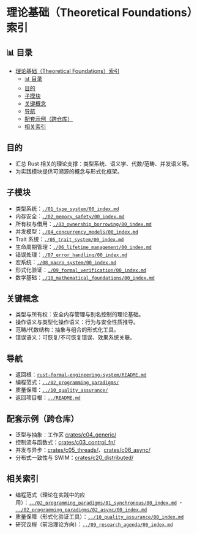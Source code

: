 ﻿# 理论基础（Theoretical Foundations）索引

## 📊 目录

- [理论基础（Theoretical Foundations）索引](#理论基础theoretical-foundations索引)
  - [📊 目录](#-目录)
  - [目的](#目的)
  - [子模块](#子模块)
  - [关键概念](#关键概念)
  - [导航](#导航)
  - [配套示例（跨仓库）](#配套示例跨仓库)
  - [相关索引](#相关索引)

## 目的

- 汇总 Rust 相关的理论支撑：类型系统、语义学、代数/范畴、并发语义等。
- 为实践模块提供可溯源的概念与形式化框架。

## 子模块

- 类型系统：[`./01_type_system/00_index.md`](./01_type_system/00_index.md)
- 内存安全：[`./02_memory_safety/00_index.md`](./02_memory_safety/00_index.md)
- 所有权与借用：[`./03_ownership_borrowing/00_index.md`](./03_ownership_borrowing/00_index.md)
- 并发模型：[`./04_concurrency_models/00_index.md`](./04_concurrency_models/00_index.md)
- Trait 系统：[`./05_trait_system/00_index.md`](./05_trait_system/00_index.md)
- 生命周期管理：[`./06_lifetime_management/00_index.md`](./06_lifetime_management/00_index.md)
- 错误处理：[`./07_error_handling/00_index.md`](./07_error_handling/00_index.md)
- 宏系统：[`./08_macro_system/00_index.md`](./08_macro_system/00_index.md)
- 形式化验证：[`./09_formal_verification/00_index.md`](./09_formal_verification/00_index.md)
- 数学基础：[`./10_mathematical_foundations/00_index.md`](./10_mathematical_foundations/00_index.md)

## 关键概念

- 类型与所有权：安全内存管理与别名控制的理论基础。
- 操作语义与类型化操作语义：行为与安全性质推导。
- 范畴/代数结构：抽象与组合的形式化工具。
- 错误语义：可恢复/不可恢复错误、效果系统关联。

## 导航

- 返回根：[`rust-formal-engineering-system/README.md`](../README.md)
- 编程范式：[`../02_programming_paradigms/`](../02_programming_paradigms/)
- 质量保障：[`../10_quality_assurance/`](../10_quality_assurance/)
- 返回项目根：[`../README.md`](../README.md)

## 配套示例（跨仓库）

- 泛型与抽象：工作区 [crates/c04_generic/](../../crates/c04_generic/)
- 控制流与函数式：[crates/c03_control_fn/](../../crates/c03_control_fn/)
- 并发与异步：[crates/c05_threads/](../../crates/c05_threads/)、[crates/c06_async/](../../crates/c06_async/)
- 分布式一致性与 SWIM：[crates/c20_distributed/](../../crates/c20_distributed/)

## 相关索引

- 编程范式（理论在实践中的应用）：[`../02_programming_paradigms/01_synchronous/00_index.md`](../02_programming_paradigms/01_synchronous/00_index.md) ・ [`../02_programming_paradigms/02_async/00_index.md`](../02_programming_paradigms/02_async/00_index.md)
- 质量保障（形式化验证工具）：[`../10_quality_assurance/00_index.md`](../10_quality_assurance/00_index.md)
- 研究议程（前沿理论方向）：[`../09_research_agenda/00_index.md`](../09_research_agenda/00_index.md)
